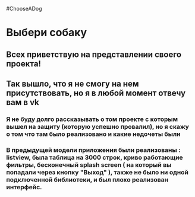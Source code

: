 #ChooseADog
# Выбери собаку
## Всех приветствую на представлении своего проекта!
## Так вышло, что я не смогу на нем присутствовать, но я в любой момент отвечу вам в vk
### Я не буду долго рассказывать о том проекте с которым вышел на защиту (которую успешно провалил), но я скажу о том что там было реализовано и какие недочеты были
### В предыдущей модели приложения были реализованы : listview, была таблица на 3000 строк, криво работающие фильтры, бесконечный splash screen ( на который вы попадали через кнопку "Выход" ), также не было ни одной подключенной библиотеки, и был плохо реализован интерфейс.  
 
